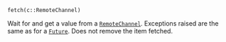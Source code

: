 ```
fetch(c::RemoteChannel)
```

Wait for and get a value from a [`RemoteChannel`](@ref). Exceptions raised are the same as for a [`Future`](@ref). Does not remove the item fetched.
